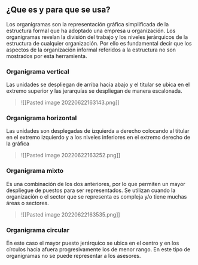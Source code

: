 ## ¿Que es y para que se usa?
Los organigramas son la representación gráfica simplificada de la estructura formal que ha adoptado una empresa u organización.
Los organigramas revelan la división del trabajo y los niveles jerárquicos de la estructura de cualquier organización. Por ello es fundamental decir que los aspectos de la organización informal referidos a la estructura no son mostrados por esta herramienta.

### Organigrama vertical
Las unidades se despliegan de arriba hacia abajo y el titular se ubica en el extremo superior y las jerarquías se despliegan de manera escalonada.

> ![[Pasted image 20220622163143.png]]

### Organigrama horizontal
Las unidades son desplegadas de izquierda a derecho colocando al titular en el extremo izquierdo y a los niveles inferiores en el extremo derecho de la gráfica

> ![[Pasted image 20220622163252.png]]

### Organigrama mixto
Es una combinación de los dos anteriores, por lo que permiten un mayor despliegue de puestos para ser representados. Se utilizan cuando la organización o el sector que se representa es compleja y/o tiene muchas áreas o sectores.

> ![[Pasted image 20220622163535.png]]

### Organigrama circular
En este caso el mayor puesto jerárquico se ubica en el centro y en los círculos hacia afuera progresivamente los de menor rango. En este tipo de organigramas no se puede representar a los asesores.